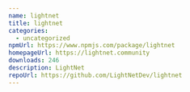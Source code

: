 ```yaml
---
name: lightnet
title: lightnet
categories:
  - uncategorized
npmUrl: https://www.npmjs.com/package/lightnet
homepageUrl: https://lightnet.community
downloads: 246
description: LightNet
repoUrl: https://github.com/LightNetDev/lightnet
---
```

